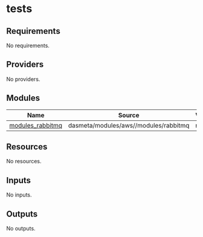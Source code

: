 # tests

<!-- BEGINNING OF PRE-COMMIT-TERRAFORM DOCS HOOK -->
## Requirements

No requirements.

## Providers

No providers.

## Modules

| Name | Source | Version |
|------|--------|---------|
| <a name="module_modules_rabbitmq"></a> [modules\_rabbitmq](#module\_modules\_rabbitmq) | dasmeta/modules/aws//modules/rabbitmq | n/a |

## Resources

No resources.

## Inputs

No inputs.

## Outputs

No outputs.
<!-- END OF PRE-COMMIT-TERRAFORM DOCS HOOK -->

